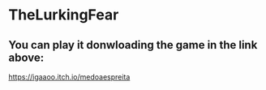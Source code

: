 # TheLurkingFear
## You can play it donwloading the game in the link above:
<a href="https://igaaoo.itch.io/medoaespreita"> https://igaaoo.itch.io/medoaespreita </a>
